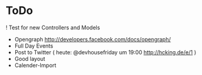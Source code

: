 # ToDo

! Test for new Controllers and Models

- Opengraph http://developers.facebook.com/docs/opengraph/
- Full Day Events
- Post to Twitter ( heute: @devhousefriday um 19:00
  http://hcking.de/e/1 )
- Good layout
- Calender-Import
